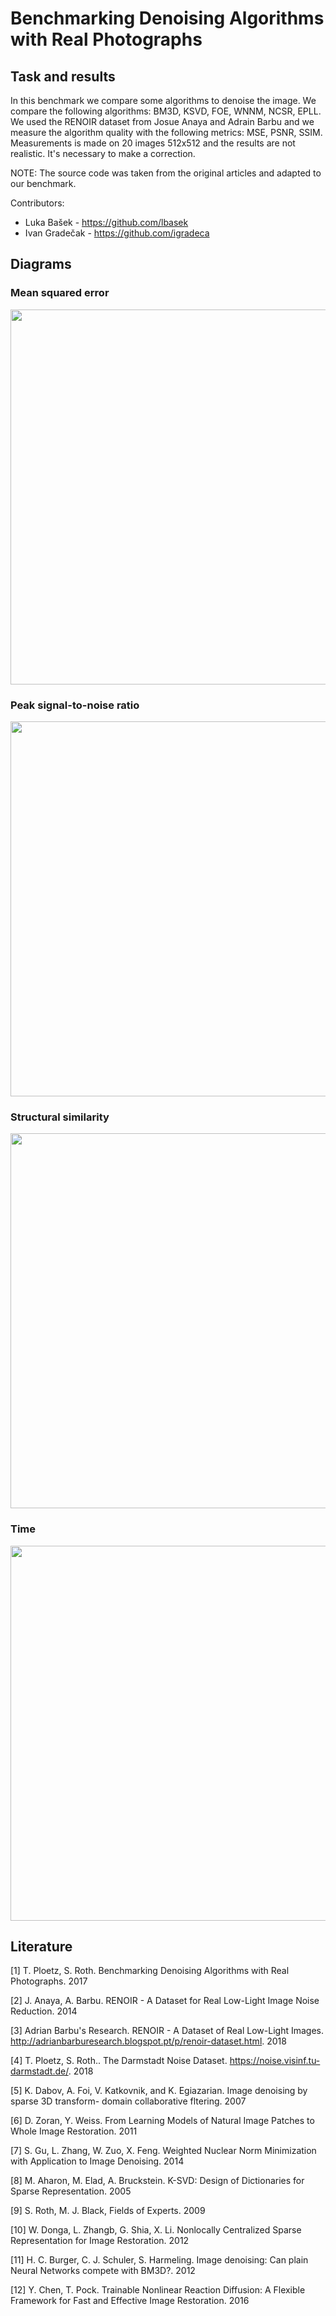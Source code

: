 # Benchmarking Denoising Algorithms with Real Photographs

##  Task and results

In this benchmark we compare some algorithms to denoise the image. We compare the following algorithms: BM3D, KSVD, FOE, WNNM, NCSR, EPLL. We used the RENOIR dataset from Josue Anaya and Adrain Barbu and we measure the algorithm quality with the following metrics: MSE, PSNR, SSIM. Measurements is made on 20 images 512x512 and the results are not realistic. It's necessary to make a correction.

NOTE: The source code was taken from the original articles and adapted to our benchmark.

Contributors: 
- Luka Bašek - https://github.com/lbasek
- Ivan Gradečak - https://github.com/igradeca

## Diagrams

### Mean squared error
<img src="https://raw.githubusercontent.com/lbasek/image-denoising-benchmark/master/graphs/mse_one_image.png" width="600">

### Peak signal-to-noise ratio
<img src="https://raw.githubusercontent.com/lbasek/image-denoising-benchmark/master/graphs/psnr_one_image.png" width="600">

### Structural similarity
<img src="https://raw.githubusercontent.com/lbasek/image-denoising-benchmark/master/graphs/ssim_one_image.png" width="600">

### Time
<img src="https://raw.githubusercontent.com/lbasek/image-denoising-benchmark/master/graphs/time_one_image.png" width="600">


##  Literature

[1] T. Ploetz, S. Roth. Benchmarking Denoising Algorithms with Real Photographs. 2017

[2] J. Anaya, A. Barbu. RENOIR - A Dataset for Real Low-Light Image Noise Reduction. 2014

[3] Adrian Barbu's Research. RENOIR - A Dataset of Real Low-Light Images.
http://adrianbarburesearch.blogspot.pt/p/renoir-dataset.html. 2018

[4] T. Ploetz, S. Roth.. The Darmstadt Noise Dataset. https://noise.visinf.tu-darmstadt.de/. 2018

[5] K. Dabov, A. Foi, V. Katkovnik, and K. Egiazarian. Image denoising by sparse 3D transform-
domain collaborative fltering. 2007

[6] D. Zoran, Y. Weiss. From Learning Models of Natural Image Patches to Whole Image
Restoration. 2011

[7] S. Gu, L. Zhang, W. Zuo, X. Feng. Weighted Nuclear Norm Minimization with Application to
Image Denoising. 2014

[8] M. Aharon, M. Elad, A. Bruckstein. K-SVD: Design of Dictionaries for Sparse Representation.
2005

[9] S. Roth, M. J. Black, Fields of Experts. 2009

[10] W. Donga, L. Zhangb, G. Shia, X. Li. Nonlocally Centralized Sparse Representation for Image
Restoration. 2012

[11] H. C. Burger, C. J. Schuler, S. Harmeling. Image denoising: Can plain Neural Networks
compete with BM3D?. 2012

[12] Y. Chen, T. Pock. Trainable Nonlinear Reaction Diffusion: A Flexible Framework for Fast and
Effective Image Restoration. 2016
